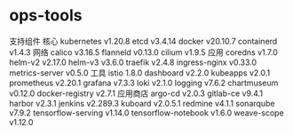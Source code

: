 # ops-tools


支持组件
核心
kubernetes v1.20.8
etcd v3.4.14
docker v20.10.7
containerd v1.4.3
网络
calico v3.16.5
flanneld v0.13.0
cilium v1.9.5
应用
coredns v1.7.0
helm-v2 v2.17.0
helm-v3 v3.6.0
traefik v2.4.8
ingress-nginx v0.33.0
metrics-server v0.5.0
工具
istio 1.8.0
dashboard v2.2.0
kubeapps v2.0.1
prometheus v2.20.1
grafana v7.3.3
loki v2.1.0
logging v7.6.2
chartmuseum v0.12.0
docker-registry v2.7.1
应用商店
argo-cd v2.0.3
gitlab-ce v9.4.1
harbor v2.3.1
jenkins v2.289.3
kuboard v2.0.5.1
redmine v4.1.1
sonarqube v7.9.2
tensorflow-serving v1.14.0
tensorflow-notebook v1.6.0
weave-scope v1.12.0
